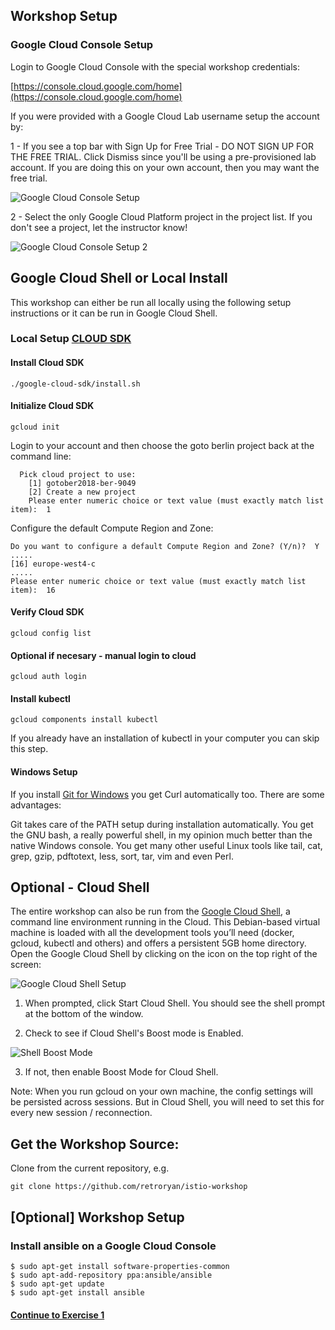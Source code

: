 ## Workshop Setup

###  Google Cloud Console Setup

Login to Google Cloud Console with the special workshop credentials:

[https://console.cloud.google.com/home](https://console.cloud.google.com/home)

If you were provided with a Google Cloud Lab username setup the account by:

1 - If you see a top bar with Sign Up for Free Trial - DO NOT SIGN UP FOR THE FREE TRIAL. Click Dismiss since you'll be using a pre-provisioned lab account. If you are doing this on your own account, then you may want the free trial.

![Google Cloud Console Setup](../images/homescreen.png)

2 - Select the only Google Cloud Platform project in the project list. If you don't see a project, let the instructor know!

![Google Cloud Console Setup 2](../images/homescreen2.png)

##  Google Cloud Shell or Local Install

This workshop can either be run all locally using the following setup instructions or it can be run in Google Cloud Shell.

### Local Setup [CLOUD SDK](https://cloud.google.com/sdk/)

####  Install Cloud SDK

  `./google-cloud-sdk/install.sh`

#### Initialize Cloud SDK

  `gcloud init`

Login to your account and then choose the goto berlin project back at the command line:

```
  Pick cloud project to use:
    [1] gotober2018-ber-9049
    [2] Create a new project
    Please enter numeric choice or text value (must exactly match list
item):  1

```

Configure the default Compute Region and Zone:

```
Do you want to configure a default Compute Region and Zone? (Y/n)?  Y
.....
[16] europe-west4-c
.....
Please enter numeric choice or text value (must exactly match list
item):  16

```

#### Verify Cloud SDK

  `gcloud config list`

#### Optional if necesary - manual login to cloud

  `gcloud auth login`

#### Install kubectl

  `gcloud components install kubectl`

If you already have an installation of kubectl in your computer you can skip this step.

#### Windows Setup

If you install [Git for Windows](https://git-scm.com/downloads) you get Curl automatically too. There are some advantages:

Git takes care of the PATH setup during installation automatically.
You get the GNU bash, a really powerful shell, in my opinion much better than the native Windows console.
You get many other useful Linux tools like tail, cat, grep, gzip, pdftotext, less, sort, tar, vim and even Perl.

## Optional - Cloud Shell

The entire workshop can also be run from the [Google Cloud Shell](https://cloud.google.com/developer-shell/#how_do_i_get_started), a command line environment running in the Cloud. This Debian-based virtual machine is loaded with all the development tools you’ll need (docker, gcloud, kubectl and others) and offers a persistent 5GB home directory. Open the Google Cloud Shell by clicking on the icon on the top right of the screen:

![Google Cloud Shell Setup](../images/cloud_shell.png)

1. When prompted, click Start Cloud Shell. You should see the shell prompt at the bottom of the window.

2. Check to see if Cloud Shell's Boost mode is Enabled.

![Shell Boost Mode](../images/boost_mode.png)

3. If not, then enable Boost Mode for Cloud Shell.

Note: When you run gcloud on your own machine, the config settings will be persisted across sessions.  But in Cloud Shell, you will need to set this for every new session / reconnection.


## Get the Workshop Source:

Clone from the current repository, e.g.

  `git clone https://github.com/retroryan/istio-workshop`
  
  
  ## [Optional] Workshop Setup

###  Install ansible on a Google Cloud Console

```
$ sudo apt-get install software-properties-common
$ sudo apt-add-repository ppa:ansible/ansible
$ sudo apt-get update
$ sudo apt-get install ansible
```




#### [Continue to Exercise 1](../exercise-1/README.md)
